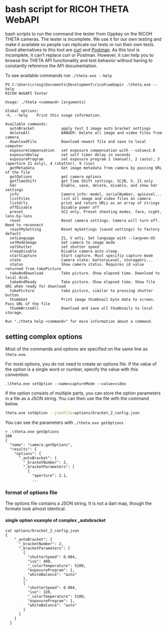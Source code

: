 # bash script for RICOH THETA WebAPI

bash scripts to run the command line tester from Oppkey on the RICOH THETA cameras.
The tester is incomplete.  We use it for our own testing and make it available so
people can replicate our tests or run their own tests. Good alternatives to this
tool are [curl](https://curl.se/) and [Postman](https://www.postman.com/).  As this
tool is incomplete, it can't replace curl or Postman.  However, it can help you
to browse the THETA API functionality and test behavior without having to constantly reference
the API documentation. 

To see available commands run `./theta.exe --help`

```shell
PS C:\Users\craig\Documents\Development\ricoh\webapi> .\theta.exe --help
RICOH WebAPI Tester

Usage: ./theta <command> [arguments]       

Global options:
-h, --help    Print this usage information.

Available commands:
  autoBracket            apply test 3 image auto bracket settings
  deleteAll              DANGER: Delete all image and video files from camera
  downloadFile           Download newest file and save to local computer
  exposureCompensation   set exposure compensation with --value=2.0
  exposureDelay          set self timer delay in seconds
  exposureProgram        set exposure program 1 (manual), 2 (auto), 3 (aperture Z1 only), 4 (shutter), 9 (iso)        
  getMetadata            Get image metadata from camera by passing URL of the file
  getOptions             get camera options
  getTimeShift           get Time Shift settings. SC2B, V, Z1 only
  hdr                    Enable, save, delete, disable, and show hdr settings
  info                   Camera info: model, serialNumber, apiLevel...
  listFiles              list all image and video files on camera
  listUrls               print and return URLs as an array of strings
  offDisable             Disable power off
  preset                 SC2 only. Preset shooting modes. face, night, lens-by-lens
  reset                  Reset camera settings. Camera will turn off. Need to reconnect
  resetMySetting         Reset mySettings (saved settings) to factory default
  setLanguage            Z1, V only. Set language with --lang=en-US
  setModeImage           Set camera to image mode
  setShutter             set shutter speed
  sleepDisable           Disable camera auto-sleep.
  startCapture           Start capture. Must specifiy capture mode
  state                  Camera state: batteryLevel, storageUri...
  status                 Show camera status. Requires id value returned from takePicture
  takeAndDownload        Take picture. Show elapsed time. Download to local disk.
  takeAndReady           Take picture. Show elapsed time. Show file URI when ready for download
  takePicture            take picture, similar to pressing shutter button
  thumbGet               Print image thumbnail byte data to screen. Pass URL of the file
  thumbWriteAll          Download and save all thumbnails to local storage.

Run "./theta help <command>" for more information about a command.
```

## setting complex options

Most of the commands and options are specified on the same line as `theta.exe`.

For most options, you do not need to create an options file.  If the value
of the option is a single word or number, specify the value with this convention.

```shell
.\theta.exe setOption --name=captureMode --value=video 
```

If the option consists of multiple parts, you can store the option parameters
in a file as a JSON string.  You can then use the file with the command below.

```bash
theta.exe setOption --jsonFile=options/bracket_2_config.json
```

You can see the parameters with `./theta.exe getOptions`

```shell
> .\theta.exe getOptions
200
{
  "name": "camera.getOptions",
  "results": {
    "options": {
      "_autoBracket": {
        "_bracketNumber": 2,
        "_bracketParameters": [
          {
            "aperture": 2.1,
            ...
```

### format of options file

The options file contains a JSON string.  It is not a dart map, though the
formats look almost identical. 

#### single option example of complex _autobracket

```shell
cat options/bracket_2_config.json
{
    "_autoBracket": {
      "_bracketNumber": 2,
      "_bracketParameters": [
        {
          "shutterSpeed": 0.004,
          "iso": 400,
          "_colorTemperature": 5100,
          "exposureProgram": 1,
          "whiteBalance": "auto"
        },
        {
          "shutterSpeed": 0.004,
          "iso": 320,
          "_colorTemperature": 5100,
          "exposureProgram": 1,
          "whiteBalance": "auto"
        }
      ]
    }
  }
  ```

